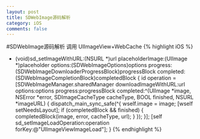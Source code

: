 ```yaml
---
layout: post
title: SDWebImage源码解析
category: iOS
comments: false
---
```


#SDWebImage源码解析
调用
UIImageView+WebCache
{% highlight iOS %}
  - (void)sd_setImageWithURL:(NSURL *)url placeholderImage:(UIImage *)placeholder options:(SDWebImageOptions)options progress:(SDWebImageDownloaderProgressBlock)progressBlock completed:(SDWebImageCompletionBlock)completedBlock {
      id <SDWebImageOperation> operation = [SDWebImageManager.sharedManager downloadImageWithURL:url options:options progress:progressBlock completed:^(UIImage *image, NSError *error, SDImageCacheType cacheType, BOOL finished, NSURL *imageURL) {
        dispatch_main_sync_safe(^{
                  wself.image = image;
                  [wself setNeedsLayout];
                if (completedBlock && finished) {
                    completedBlock(image, error, cacheType, url);
                }
            });
      }];
    [self sd_setImageLoadOperation:operation forKey:@"UIImageViewImageLoad"];
  }
{% endhighlight %}
